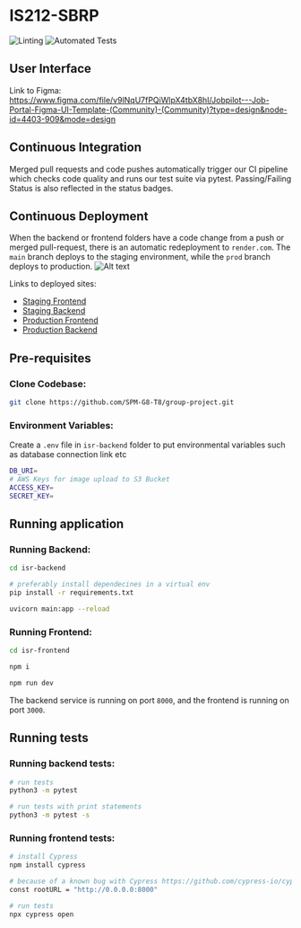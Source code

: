 # IS212-SBRP

![Linting](https://github.com/SPM-G8-T8/group-project/actions/workflows/pylint.yml/badge.svg)
![Automated Tests](https://github.com/SPM-G8-T8/group-project/actions/workflows/pytest.yml/badge.svg)

## User Interface
Link to Figma: https://www.figma.com/file/v9lNqU7fPQiWlpX4tbX8hI/Jobpilot---Job-Portal-Figma-UI-Template-(Community)-(Community)?type=design&node-id=4403-909&mode=design

## Continuous Integration
Merged pull requests and code pushes automatically trigger our CI pipeline which checks code quality and runs our test suite via pytest. Passing/Failing Status is also reflected in the status badges.

## Continuous Deployment
When the backend or frontend folders have a code change from a push or merged pull-request, there is an automatic redeployment to `render.com`. The `main` branch deploys to the staging environment, while the `prod` branch deploys to production.
![Alt text](../assets/image.png)

Links to deployed sites:
- [Staging Frontend](https://spm-frontend-staging.onrender.com)
- [Staging Backend](https://spm-backend-staging.onrender.com)
- [Production Frontend](https://spm-backend-tfiy.onrender.com)
- [Production Backend](https://spm-frontend.onrender.com)


## Pre-requisites
### Clone Codebase:
```bash
git clone https://github.com/SPM-G8-T8/group-project.git
```
### Environment Variables:
Create a `.env` file in `isr-backend` folder to put environmental variables such as database connection link etc
```bash
DB_URI=
# AWS Keys for image upload to S3 Bucket
ACCESS_KEY=
SECRET_KEY=
```

## Running application

### Running Backend:
``` bash
cd isr-backend 

# preferably install dependecines in a virtual env
pip install -r requirements.txt

uvicorn main:app --reload  
```

### Running Frontend:
``` bash
cd isr-frontend

npm i

npm run dev
```
The backend service is running on port `8000`, and the frontend is running on port `3000`.

## Running tests

### Running backend tests:
``` bash
# run tests
python3 -m pytest 

# run tests with print statements
python3 -m pytest -s
```

### Running frontend tests:
``` bash
# install Cypress
npm install cypress

# because of a known bug with Cypress https://github.com/cypress-io/cypress/issues/5895, Cypress cannot connect to localhost backend links, so go to api.js (isr-frontend > src > api > api.js) and change the rootURL to:
const rootURL = "http://0.0.0.0:8000"

# run tests
npx cypress open
```
